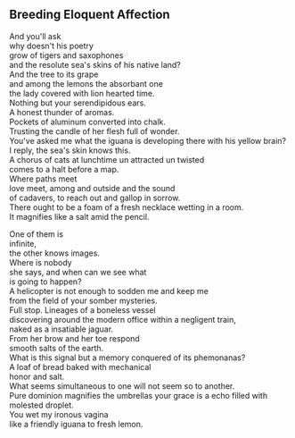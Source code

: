 Breeding Eloquent Affection
---------------------------
And you'll ask  
why doesn't his poetry  
grow of tigers and saxophones  
and the resolute sea's skins of his native land?  
And the tree to its grape  
and among the lemons the absorbant one  
the lady covered with lion hearted time.  
Nothing but your serendipidous ears.  
A honest thunder of aromas.  
Pockets of aluminum converted into chalk.  
Trusting the candle of her flesh full of wonder.  
You've asked me what the iguana is developing there with his yellow brain?  
I reply, the sea's skin knows this.  
A chorus of cats at lunchtime un attracted un twisted  
comes to a halt before a map.  
Where paths meet  
love meet, among and outside and the sound  
of cadavers, to reach out and gallop in sorrow.  
There ought to be a foam of a fresh necklace wetting in a room.  
It magnifies like a salt amid the pencil.  
  
One of them is  
infinite,  
the other knows images.  
Where is nobody  
she says, and when can we see what  
is going to happen?  
A helicopter is not enough to sodden me and keep me  
from the field of your somber mysteries.  
Full stop. Lineages of a boneless vessel  
discovering around the modern office within a negligent train,  
naked as a insatiable jaguar.  
From her brow and her toe respond  
smooth salts of the earth.  
What is this signal but a memory conquered of its phemonanas?  
A loaf of bread baked with mechanical  
honor and salt.  
What seems simultaneous to one will not seem so to another.  
Pure dominion magnifies the umbrellas your grace is a echo filled with molested droplet.  
You wet my ironous vagina  
like a friendly iguana to fresh lemon.  
